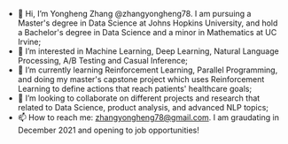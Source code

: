 - 👋 Hi, I’m Yongheng Zhang @zhangyongheng78. I am pursuing a Master's degree in Data Science at Johns Hopkins University, and hold a Bachelor's degree in Data Science and a minor in Mathematics at UC Irvine;
- 👀 I’m interested in Machine Learning, Deep Learning, Natural Language Processing, A/B Testing and Casual Inference;
- 🌱 I’m currently learning Reinforcement Learning, Parallel Programming, and doing my master's capstone project which uses Reinforcement Learning to define actions that reach patients' healthcare goals;
- 💞️ I’m looking to collaborate on different projects and research that related to Data Science, product analysis, and advanced NLP topics;
- 📫 How to reach me: zhangyongheng78@gmail.com. I am graudating in December 2021 and opening to job opportunities!

<!---
zhangyongheng78/zhangyongheng78 is a ✨ special ✨ repository because its `README.md` (this file) appears on your GitHub profile.
You can click the Preview link to take a look at your changes.
--->
